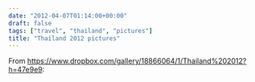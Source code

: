 ```yaml
---
date: "2012-04-07T01:14:00+00:00"
draft: false
tags: ["travel", "thailand", "pictures"]
title: "Thailand 2012 pictures"
---
```

From https://www.dropbox.com/gallery/18866064/1/Thailand%202012?h=47e9e9:


